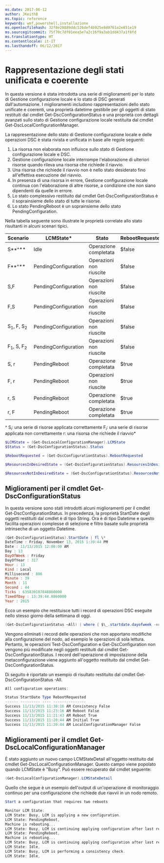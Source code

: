 ```yaml
---
ms.date: 2017-06-12
author: JKeithB
ms.topic: reference
keywords: wmf,powershell,installazione
ms.openlocfilehash: 32f8e20889ddc526def4b925e8d0761a2e851e19
ms.sourcegitcommit: 75f70c7df01eea5e7a2c16f9a3ab1dd437a1f8fd
ms.translationtype: HT
ms.contentlocale: it-IT
ms.lasthandoff: 06/12/2017
---
```

<a id="unified-and-consistent-state-and-status-representation" class="xliff"></a>
# Rappresentazione degli stati unificata e coerente

In questa versione è stata introdotta una serie di miglioramenti per lo stato di Gestione configurazione locale e lo stato di DSC generati dall'automazione. I miglioramenti includono rappresentazioni dello stato unificate e coerenti, una proprietà datetime gestibile per gli oggetti di stato restituiti dal cmdlet Get-DscConfigurationStatus e una proprietà con dettagli avanzati sullo stato di Gestione configurazione locale restituita dal cmdlet Get-DscLocalConfigurationManager.

La rappresentazione dello stato di Gestione configurazione locale e delle operazioni DSC è stata rivista e unificata in base alle regole seguenti:
1.  La risorsa non elaborata non influisce sullo stato di Gestione configurazione locale e DSC.
2.  Gestione configurazione locale interrompe l'elaborazione di ulteriori risorse quando rileva una risorsa che richiede il riavvio.
3.  Una risorsa che richiede il riavvio non è nello stato desiderato fino all'effettiva esecuzione del riavvio.
4.  In presenza di una risorsa in errore, Gestione configurazione locale continua con l'elaborazione di altre risorse, a condizione che non siano dipendenti da quelle in errore.
5.  Lo stato complessivo restituito dal cmdlet Get-DscConfigurationStatus è il soprainsieme dello stato di tutte le risorse.
6.  Lo stato PendingReboot è un soprainsieme dello stato PendingConfiguration.

Nella tabella seguente sono illustrate le proprietà correlate allo stato risultanti in alcuni scenari tipici.

| **Scenario**                    | **LCMState\***       | **Stato** | **RebootRequested**  | **ResourcesInDesiredState**  | **ResourcesNotInDesiredState** |
|---------------------------------|----------------------|------------|---------------|------------------------------|--------------------------------|
| S**^**                          | Idle                 | Operazione completata    | $false        | S                            | $null                          |
| F**^**                          | PendingConfiguration | Operazioni non riuscite    | $false        | $null                        | F                              |
| S,F                             | PendingConfiguration | Operazioni non riuscite    | $false        | S                            | F                              |
| F,S                             | PendingConfiguration | Operazioni non riuscite    | $false        | S                            | F                              |
| S<sub>1</sub>, F, S<sub>2</sub> | PendingConfiguration | Operazioni non riuscite    | $false        | S<sub>1</sub>, S<sub>2</sub> | F                              |
| F<sub>1</sub>, S, F<sub>2</sub> | PendingConfiguration | Operazioni non riuscite    | $false        | S                            | F<sub>1</sub>, F<sub>2</sub>   |
| S, r                            | PendingReboot        | Operazione completata    | $true         | S                            | r                              |
| F, r                            | PendingReboot        | Operazioni non riuscite    | $true         | $null                        | F, r                           |
| r, S                            | PendingReboot        | Operazione completata    | $true         | $null                        | r                              |
| r, F                            | PendingReboot        | Operazione completata    | $true         | $null                        | r                              |

^ S<sub>i</sub>: una serie di risorse applicata correttamente F<sub>i</sub>: una serie di risorse applicata non correttamente r: una risorsa che richiede il riavvio\*

```powershell
$LCMState = (Get-DscLocalConfigurationManager).LCMState
$Status = (Get-DscConfigurationStatus).Status

$RebootRequested = (Get-DscConfigurationStatus).RebootRequested

$ResourcesInDesiredState = (Get-DscConfigurationStatus).ResourcesInDesiredState

$ResourcesNotInDesiredState = (Get-DscConfigurationStatus).ResourcesNotInDesiredState
```
<a id="enhancement-in-get-dscconfigurationstatus-cmdlet" class="xliff"></a>
## Miglioramenti per il cmdlet Get-DscConfigurationStatus

In questa versione sono stati introdotti alcuni miglioramenti per il cmdlet Get-DscConfigurationStatus. In precedenza, la proprietà StartDate degli oggetti restituiti dal cmdlet è di tipo String. Ora è di tipo Datetime e questo facilita operazioni complesse di selezione e filtro basate sulle proprietà intrinseche di un oggetto Datetime.
```powershell
(Get-DscConfigurationStatus).StartDate | fl \*
DateTime : Friday, November 13, 2015 1:39:44 PM
Date : 11/13/2015 12:00:00 AM
Day : 13
DayOfWeek : Friday
DayOfYear : 317
Hour : 13
Kind : Local
Millisecond : 886
Minute : 39
Month : 11
Second : 44
Ticks : 635830187848860000
TimeOfDay : 13:39:44.8860000
Year : 2015
```

Ecco un esempio che restituisce tutti i record di operazioni DSC eseguite nello stesso giorno della settimana di oggi.
```powershell
(Get-DscConfigurationStatus –All) | where { $\_.startdate.dayofweek -eq (Get-Date).DayOfWeek }
```

Vengono eliminati i record delle operazioni che non apportano modifiche alla configurazione del nodo, ad esempio le operazioni di sola lettura. Pertanto, le operazioni Test-DscConfiguration e Get-DscConfiguration non vengono più modificate negli oggetti restituiti dal cmdlet Get-DscConfigurationStatus.
I record dell'operazione di impostazione della metaconfigurazione viene aggiunto all'oggetto restituito dal cmdlet Get-DscConfigurationStatus.

Di seguito è riportato un esempio di risultato restituito dal cmdlet Get-DscConfigurationStatus -All.
```powershell
All configuration operations:

Status StartDate Type RebootRequested
------ --------- ---- ---------------
Success 11/13/2015 11:38:16 AM Consistency False
Success 11/13/2015 11:23:16 AM Reboot False
Success 11/13/2015 11:21:43 AM Reboot True
Success 11/13/2015 11:20:44 AM Initial True
Success 11/13/2015 11:20:44 AM LocalConfigurationManager False
```

<a id="enhancement-in-get-dsclocalconfigurationmanager-cmdlet" class="xliff"></a>
## Miglioramenti per il cmdlet Get-DscLocalConfigurationManager
È stato aggiunto un nuovo campo LCMStateDetail all'oggetto restituito dal cmdlet Get-DscLocalConfigurationManager. Questo campo viene popolato quando LCMState è "Busy". Può essere recuperato dal cmdlet seguente:
```powershell
(Get-DscLocalConfigurationManager).LCMStateDetail
```

Quello che segue è un esempio dell'output di un'operazione di monitoraggio continuo per una configurazione che richiede due riavvii in un nodo remoto.
```powershell
Start a configuration that requires two reboots

Monitor LCM State:
LCM State: Busy, LCM is applying a new configuration.
LCM State: PendingReboot,
Machine is rebooting...
LCM State: Busy, LCM is continuing applying configuration after last reboot.
LCM State: PendingReboot,
Machine is rebooting...
LCM State: Busy, LCM is continuing applying configuration after last reboot.
LCM State: Idle,
LCM State: Busy, LCM is performing a consistency check.
LCM State: Idle,
```

